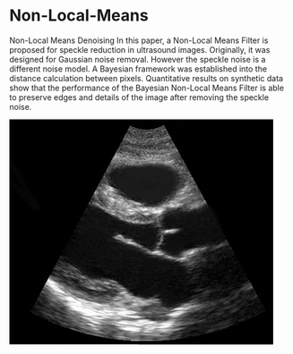 # Non-Local-Means
Non-Local Means Denoising
In this paper, a Non-Local Means Filter is proposed for speckle reduction in ultrasound images. Originally, it was designed for Gaussian noise removal. However the speckle noise is a different noise model. A Bayesian framework was established into the distance calculation between pixels. Quantitative results on synthetic data show that the performance of the Bayesian Non-Local Means Filter is able to preserve edges and details of the image after removing the speckle noise.

![image](https://github.com/Louis24/Non-Local-Means/blob/master/Cardiac.png)
